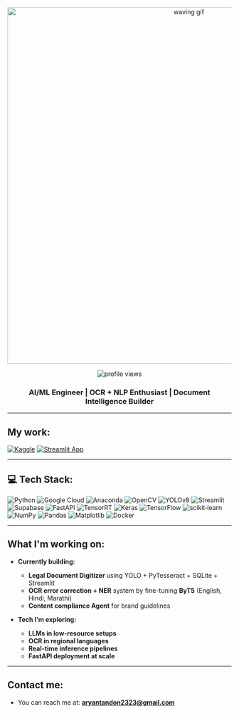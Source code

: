 <p align="center">
  <img src="./assets/wall-e.gif" width="800" alt="waving gif" />
</p>
<p align="center">
  <img src="https://komarev.com/ghpvc/?username=PhoenixAlpha23&label=Profile%20views&color=0e75b6&style=flat" alt="profile views" />
</p>

<h3 align="center">AI/ML Engineer | OCR + NLP Enthusiast | Document Intelligence Builder</h3>

---

## My work:

[![Kaggle](https://img.shields.io/badge/kaggle-20BEFF?style=for-the-badge&logo=kaggle&logoColor=white)](https://www.kaggle.com/aryanrahultandon/yolov8s-docs)
[![Streamlit App](https://img.shields.io/badge/-Streamlit-FF4B4B?style=for-the-badge&logo=streamlit&logoColor=white)](https://legal-document-digitization.streamlit.app/)

---

## 💻 Tech Stack:

![Python](https://img.shields.io/badge/python-3670A0?style=for-the-badge&logo=python&logoColor=ffdd54)
![Google Cloud](https://img.shields.io/badge/GoogleCloud-%234285F4.svg?style=for-the-badge&logo=google-cloud&logoColor=white)
![Anaconda](https://img.shields.io/badge/Anaconda-%2344A833.svg?style=for-the-badge&logo=anaconda&logoColor=white)
![OpenCV](https://img.shields.io/badge/OpenCV-white?style=for-the-badge&logo=opencv&logoColor=white)
![YOLOv8](https://img.shields.io/badge/YOLOv8-FFEA00?style=for-the-badge&logo=yolo&logoColor=black)
![Streamlit](https://img.shields.io/badge/Streamlit-%23FE4B4B?style=for-the-badge&logo=streamlit&logoColor=white)
![Supabase](https://img.shields.io/badge/Supabase-3ECF8E?style=for-the-badge&logo=supabase&logoColor=white)
![FastAPI](https://img.shields.io/badge/FastAPI-005571?style=for-the-badge&logo=fastapi&logoColor=white)
![TensorRT](https://img.shields.io/badge/TensorRT-76B900?style=for-the-badge&logo=nvidia&logoColor=white)
![Keras](https://img.shields.io/badge/Keras-%23D00000?style=for-the-badge&logo=Keras&logoColor=white)
![TensorFlow](https://img.shields.io/badge/TensorFlow-%23FF6F00?style=for-the-badge&logo=TensorFlow&logoColor=white)
![scikit‑learn](https://img.shields.io/badge/scikit--learn-%23F7931E?style=for-the-badge&logo=scikit-learn&logoColor=white)
![NumPy](https://img.shields.io/badge/numpy-%23013243?style=for-the-badge&logo=numpy&logoColor=white)
![Pandas](https://img.shields.io/badge/pandas-%23150458?style=for-the-badge&logo=pandas&logoColor=white)
![Matplotlib](https://img.shields.io/badge/Matplotlib-white?style=for-the-badge&logo=matplotlib&logoColor=black)
![Docker](https://img.shields.io/badge/Docker-2496ED?style=for-the-badge&logo=docker&logoColor=white)

---

## What I'm working on:

* **Currently building:**
    * **Legal Document Digitizer** using YOLO + PyTesseract + SQLite + Streamlit
    * **OCR error correction + NER** system by fine-tuning **ByT5** (English, Hindi, Marathi)
    * **Content compliance Agent** for brand guidelines

* **Tech I'm exploring:**
    * **LLMs in low-resource setups**
    * **OCR in regional languages**
    * **Real-time inference pipelines**
    * **FastAPI deployment at scale**

---

## Contact me:

* You can reach me at: **aryantandon2323@gmail.com**
